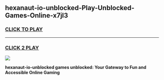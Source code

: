 
## hexanaut-io-unblocked-Play-Unblocked-Games-Online-x7jl3
<h3>
<a href="https://premium76.site?title=hexanaut-io-unblocked&ref=25A">CLICK TO PLAY</a></h3>
<hr>

<h3>
<a href="https://premium76.site?title=hexanaut-io-unblocked&ref=25A">CLICK 2 PLAY</a>
  
</h3>

<a href="https://premium76.site?title=hexanaut-io-unblocked&ref=25A"><img src="https://clearcache.store/games.png"></a>


**hexanaut-io-unblocked games unblocked: Your Gateway to Fun and Accessible Online Gaming**
